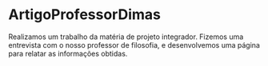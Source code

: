 # ArtigoProfessorDimas
Realizamos um trabalho da matéria de projeto integrador. Fizemos uma entrevista com o nosso professor de filosofia, e desenvolvemos uma página para relatar as informações obtidas.
